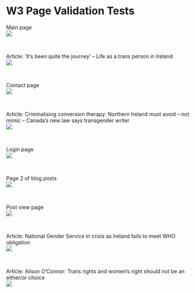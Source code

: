# W3 Page Validation Tests

 Main page
<br>
<img src="https://raeel97-spill-the-t.s3.eu-west-1.amazonaws.com/media/w3-main-page.JPG">

<br>

 Article: ‘It’s been quite the journey’ – Life as a trans person in Ireland
<br>
<img src="https://raeel97-spill-the-t.s3.eu-west-1.amazonaws.com/media/w3-been-quite.JPG">

<br>

 Contact page
<br>
<img src="https://raeel97-spill-the-t.s3.eu-west-1.amazonaws.com/media/w3-contact.JPG">

<br>

 Article: Criminalising conversion therapy: Northern Ireland must avoid – not mimic – Canada’s new law says transgender writer
<br>
<img src="https://raeel97-spill-the-t.s3.eu-west-1.amazonaws.com/media/w3-conversion.JPG">

<br>

 Login page
<br>
<img src="https://raeel97-spill-the-t.s3.eu-west-1.amazonaws.com/media/w3-login.JPG">

<br>

Page 2 of blog posts
<br>
<img src="https://raeel97-spill-the-t.s3.eu-west-1.amazonaws.com/media/w3-page2.JPG">

<br>

Post view page
<br>
<img src="https://raeel97-spill-the-t.s3.eu-west-1.amazonaws.com/media/w3-postview.JPG">

<br>

 Article: National Gender Service in crisis as Ireland fails to meet WHO obligation
<br>
<img src="https://raeel97-spill-the-t.s3.eu-west-1.amazonaws.com/media/w3-ngs.JPG">

<br>

 Article: Alison O’Connor: Trans rights and women’s right should not be an either/or choice
<br>
<img src="https://raeel97-spill-the-t.s3.eu-west-1.amazonaws.com/media/w3-alison-connor.JPG">

<br>
